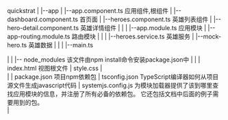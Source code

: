 quickstrat
|
|--app
|    |--app.component.ts  应用组件,根组件
|    |--dashboard.component.ts 首页面
|    |--heroes.component.ts   英雄列表组件
|    |--hero-detail.component.ts  英雄详情组件
|    |
|    |--app.module.ts  应用模块
|    |--app-routing.module.ts  路由模块
|    |
|    |--heroes.service.ts  英雄服务
|    |--mock-hero.ts  英雄数据
|    |
|    |--main.ts

|
|
|-- node_modules  该文件由npm install命令安装package.json中
|
|
| index.html 视图根文件
|  style.css
|  
|
| package.json   项目npm依赖包
| tsconfig.json  TypeScript编译器如何从项目源文件生成javascript代码
| systemjs.config.js  为模块加载器提供了该到哪里查找应用模块的信息，并注册了所有必备的依赖包。 它还包括文档中后面的例子需要用到的包。   
|
